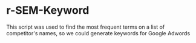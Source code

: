# r-SEM-Keyword
This script was used to find the most frequent terms on a list of competitor's names, so we could generate keywords for Google Adwords
